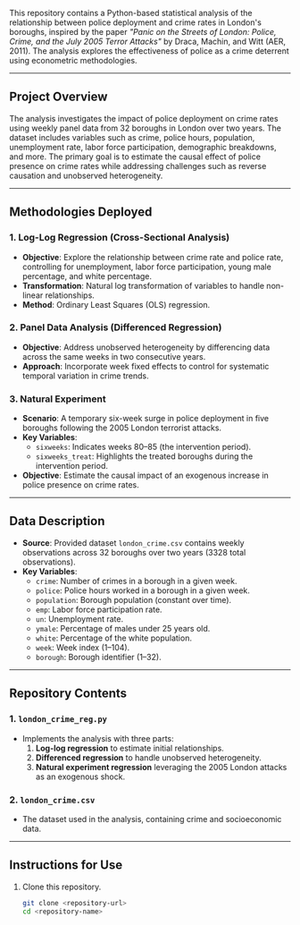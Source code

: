 This repository contains a Python-based statistical analysis of the relationship between police deployment and crime rates in London's boroughs, inspired by the paper *"Panic on the Streets of London: Police, Crime, and the July 2005 Terror Attacks"* by Draca, Machin, and Witt (AER, 2011). The analysis explores the effectiveness of police as a crime deterrent using econometric methodologies.

---

## Project Overview

The analysis investigates the impact of police deployment on crime rates using weekly panel data from 32 boroughs in London over two years. The dataset includes variables such as crime, police hours, population, unemployment rate, labor force participation, demographic breakdowns, and more. The primary goal is to estimate the causal effect of police presence on crime rates while addressing challenges such as reverse causation and unobserved heterogeneity.

---

## Methodologies Deployed

### 1. **Log-Log Regression (Cross-Sectional Analysis)**
   - **Objective**: Explore the relationship between crime rate and police rate, controlling for unemployment, labor force participation, young male percentage, and white percentage.
   - **Transformation**: Natural log transformation of variables to handle non-linear relationships.
   - **Method**: Ordinary Least Squares (OLS) regression.

### 2. **Panel Data Analysis (Differenced Regression)**
   - **Objective**: Address unobserved heterogeneity by differencing data across the same weeks in two consecutive years.
   - **Approach**: Incorporate week fixed effects to control for systematic temporal variation in crime trends.

### 3. **Natural Experiment**
   - **Scenario**: A temporary six-week surge in police deployment in five boroughs following the 2005 London terrorist attacks.
   - **Key Variables**:
     - `sixweeks`: Indicates weeks 80–85 (the intervention period).
     - `sixweeks_treat`: Highlights the treated boroughs during the intervention period.
   - **Objective**: Estimate the causal impact of an exogenous increase in police presence on crime rates.

---

## Data Description

- **Source**: Provided dataset `london_crime.csv` contains weekly observations across 32 boroughs over two years (3328 total observations).
- **Key Variables**:
  - `crime`: Number of crimes in a borough in a given week.
  - `police`: Police hours worked in a borough in a given week.
  - `population`: Borough population (constant over time).
  - `emp`: Labor force participation rate.
  - `un`: Unemployment rate.
  - `ymale`: Percentage of males under 25 years old.
  - `white`: Percentage of the white population.
  - `week`: Week index (1–104).
  - `borough`: Borough identifier (1–32).

---

## Repository Contents

### 1. `london_crime_reg.py`
- Implements the analysis with three parts:
  1. **Log-log regression** to estimate initial relationships.
  2. **Differenced regression** to handle unobserved heterogeneity.
  3. **Natural experiment regression** leveraging the 2005 London attacks as an exogenous shock.

### 2. `london_crime.csv`
- The dataset used in the analysis, containing crime and socioeconomic data.

---

## Instructions for Use

1. Clone this repository.
   ```bash
   git clone <repository-url>
   cd <repository-name>
